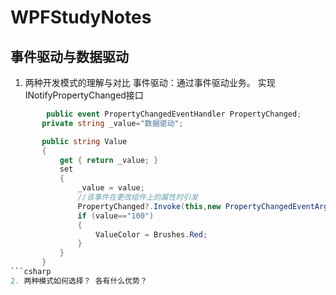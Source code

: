 # WPFStudyNotes

## 事件驱动与数据驱动

1. 两种开发模式的理解与对比
 事件驱动：通过事件驱动业务。
 实现 INotifyPropertyChanged接口 
 ```csharp
         public event PropertyChangedEventHandler PropertyChanged;
        private string _value="数据驱动";

        public string Value
        {
            get { return _value; }
            set
            {
                _value = value;
                //该事件在更改组件上的属性时引发
                PropertyChanged?.Invoke(this,new PropertyChangedEventArgs("Value"));
                if (value=="100")
                {
                    ValueColor = Brushes.Red;
                }
            }
        }
```csharp
2. 两种模式如何选择？ 各有什么优势？

